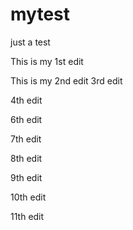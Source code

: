 # mytest
just a test

This is my 1st edit 

This is my 2nd edit
3rd edit

4th edit


6th edit

7th edit

8th edit

9th edit

10th edit

11th edit
